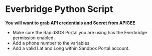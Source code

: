 # Everbridge Python Script

**You will want to grab API credentials and Secret from APIGEE**

- Make sure the RapidSOS Portal you are using has the Everbridge permission enabled.
- Add a phone number to the variables
- Add a valid Lat and Long within Sandbox Portal account.